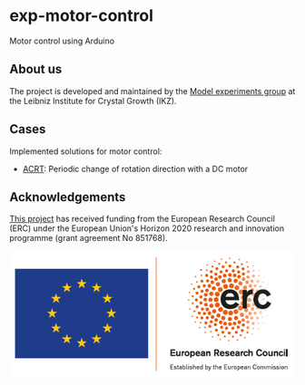 # exp-motor-control

Motor control using Arduino

## About us

The project is developed and maintained by the [Model experiments group](https://www.ikz-berlin.de/en/research/materials-science/section-fundamental-description#c488) at the Leibniz Institute for Crystal Growth (IKZ).

## Cases

Implemented solutions for motor control:
- [ACRT](ACRT): Periodic change of rotation direction with a DC motor

## Acknowledgements

[This project](https://nemocrys.github.io/) has received funding from the European Research Council (ERC) under the European Union's Horizon 2020 research and innovation programme (grant agreement No 851768).

<img src="https://github.com/nemocrys/test-cz-induction/blob/main/EU-ERC.png">
